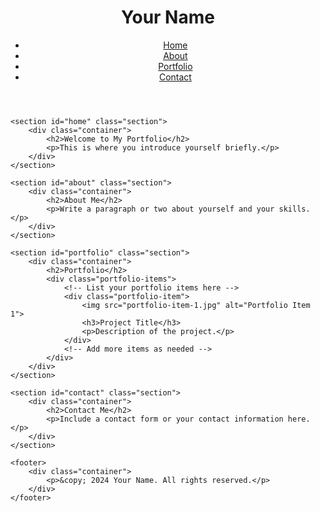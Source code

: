 <!DOCTYPE html>
<html lang="en">
<head>
    <meta charset="UTF-8">
    <meta name="viewport" content="width=device-width, initial-scale=1.0">
    <title>Your Name - Portfolio</title>
    <link rel="stylesheet" href="styles.css">
</head>
<body>
    <header>
        <div class="container">
            <h1>Your Name</h1>
            <nav>
                <ul>
                    <li><a href="#home">Home</a></li>
                    <li><a href="#about">About</a></li>
                    <li><a href="#portfolio">Portfolio</a></li>
                    <li><a href="#contact">Contact</a></li>
                </ul>
            </nav>
        </div>
    </header>

    <section id="home" class="section">
        <div class="container">
            <h2>Welcome to My Portfolio</h2>
            <p>This is where you introduce yourself briefly.</p>
        </div>
    </section>

    <section id="about" class="section">
        <div class="container">
            <h2>About Me</h2>
            <p>Write a paragraph or two about yourself and your skills.</p>
        </div>
    </section>

    <section id="portfolio" class="section">
        <div class="container">
            <h2>Portfolio</h2>
            <div class="portfolio-items">
                <!-- List your portfolio items here -->
                <div class="portfolio-item">
                    <img src="portfolio-item-1.jpg" alt="Portfolio Item 1">
                    <h3>Project Title</h3>
                    <p>Description of the project.</p>
                </div>
                <!-- Add more items as needed -->
            </div>
        </div>
    </section>

    <section id="contact" class="section">
        <div class="container">
            <h2>Contact Me</h2>
            <p>Include a contact form or your contact information here.</p>
        </div>
    </section>

    <footer>
        <div class="container">
            <p>&copy; 2024 Your Name. All rights reserved.</p>
        </div>
    </footer>

</body>
</html>
